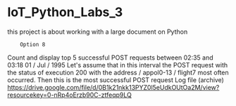 # IoT_Python_Labs_3
 this project is about working with a large document on Python

		Option 8
Count and display top 5 successful POST requests between 02:35 and 03:18 01 / Jul / 1995
Let's assume that in this interval the POST request with the status of execution 200 with the address / appol0-13 / flight7 most often occurred. Then this is the most successful POST request
Log file (archive)
https://drive.google.com/file/d/0B1k21nkk13PYZ0l5eUdkOUtOa2M/view?resourcekey=0-nRp4oErzb90C-ztfeqp9LQ

